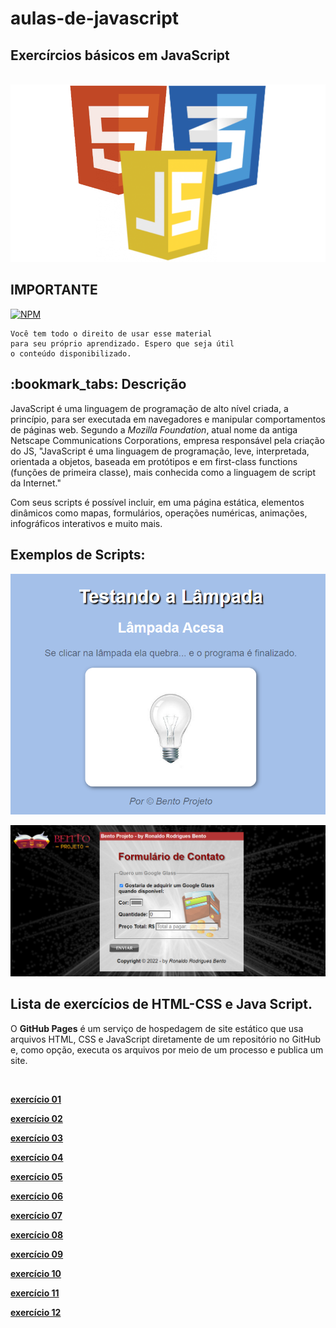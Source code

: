 # aulas-de-javascript

## Exercírcios básicos em JavaScript

<br><img src="logo.png" alt="logo do javascript no formato png"><br>

 ## IMPORTANTE 
 
  [![NPM](https://img.shields.io/npm/l/react)](https://github.com/RonaldoBento/aulas-de-javascript/blob/main/LICENSE) 
  
    Você tem todo o direito de usar esse material 
    para seu próprio aprendizado. Espero que seja útil 
    o conteúdo disponibilizado. 
    
<h2>:bookmark_tabs: Descrição</h2>

<p>JavaScript é uma linguagem de programação de alto nível criada, a princípio, para ser executada em navegadores e manipular comportamentos de páginas web.
 Segundo a <em>Mozilla Foundation</em>, atual nome da antiga Netscape Communications Corporations, empresa responsável pela criação do JS, "JavaScript é uma linguagem de programação, leve, interpretada, orientada a objetos, baseada em protótipos e em first-class functions (funções de primeira classe), mais conhecida como a linguagem de script da Internet."

Com seus scripts é possível incluir, em uma página estática, elementos dinâmicos como mapas, formulários, operações numéricas, animações, infográficos interativos e muito mais.</p>


## Exemplos de Scripts:

<img src="modelo.png" alt="logo do projeto lampada no formato png"><br>


<img src="formulario.png" alt="logo do javascript no formato png"><br>

## Lista de exercícios de HTML-CSS e Java Script. 

<p>O <strong>GitHub Pages</strong> é um serviço de hospedagem de site estático que usa arquivos HTML, CSS e JavaScript diretamente de um repositório no GitHub e, como opção, executa os arquivos por meio de um processo e publica um site.</p><br>


<a href="https://ronaldobento.github.io/aulas-de-javascript/exercicios/ex01/index.html" target="_blank" rel="external" title="exercício 01"><strong>exercício 01</strong></a>

<a href="https://ronaldobento.github.io/aulas-de-javascript/exercicios/ex02/index.html" target="_blank" rel="external" title="exercício 02"><strong>exercício 02</strong></a>

<a href="https://ronaldobento.github.io/aulas-de-javascript/exercicios/ex03/index.html" target="_blank" rel="external" title="exercício 03"><strong>exercício 03</strong></a>

<a href="https://ronaldobento.github.io/aulas-de-javascript/exercicios/ex04/index.html" target="_blank" rel="external" title="exercício 04"><strong>exercício 04</strong></a>

<a href="https://ronaldobento.github.io/aulas-de-javascript/exercicios/ex05/index.html" target="_blank" rel="external" title="exercício 05"><strong>exercício 05</strong></a>

<a href="https://ronaldobento.github.io/aulas-de-javascript/exercicios/ex06/index.html" target="_blank" rel="external" title="exercício 06"><strong>exercício 06</strong></a>

<a href="https://ronaldobento.github.io/aulas-de-javascript/exercicios/ex07/index.html" target="_blank" rel="external" title="exercício 07"><strong>exercício 07</strong></a>

<a href="https://ronaldobento.github.io/aulas-de-javascript/exercicios/ex08/index.html" target="_blank" rel="external" title="exercício 08"><strong>exercício 08</strong></a>

<a href="https://ronaldobento.github.io/aulas-de-javascript/exercicios/ex09/index.html" target="_blank" rel="external" title="exercício 09"><strong>exercício 09</strong></a>

<a href="https://ronaldobento.github.io/aulas-de-javascript/exercicios/memory-game-rick-and-morty/index.html" target="_blank" rel="external" title="exercício 10"><strong>exercício 10</strong></a>

<a href="https://ronaldobento.github.io/aulas-de-javascript/exercicios/jogo-da-velha/index.html" target="_blank" rel="external" title="exercício 11"><strong>exercício 11</strong></a>

<a href="https://ronaldobento.github.io/aulas-de-javascript/exercicios/pedra-papel-tesoura/index.html" target="_blank" rel="external" title="exercício 12"><strong>exercício 12</strong></a>
